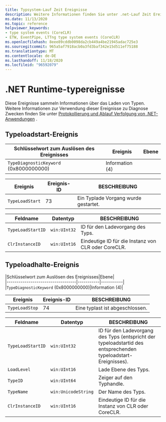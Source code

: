 ```yaml
---
title: Typsystem-Lauf Zeit Ereignisse
description: Weitere Informationen finden Sie unter .net-Lauf Zeit Ereignisse, die Diagnoseinformationen für das .net-Typsystem erfassen, z. b. typeloadstart und typeloadstoppt.
ms.date: 11/13/2020
ms.topic: reference
helpviewer_keywords:
- type system events (CoreCLR)
- ETW, EventPipe, LTTng type system events (CoreCLR)
ms.openlocfilehash: 8eee89cddb0098da2cb449a4be21945adac725e3
ms.sourcegitcommit: 965a5af7918acb0a3fd3baf342e15d511ef75188
ms.translationtype: MT
ms.contentlocale: de-DE
ms.lasthandoff: 11/18/2020
ms.locfileid: "96592079"
---
```

# <a name="net-runtime-type-events"></a>.NET Runtime-typereignisse

Diese Ereignisse sammeln Informationen über das Laden von Typen. Weitere Informationen zur Verwendung dieser Ereignisse zu Diagnose Zwecken finden Sie unter [Protokollierung und Ablauf Verfolgung von .NET-Anwendungen](../../core/diagnostics/logging-tracing.md) .

## <a name="typeloadstart-event"></a>Typeloadstart-Ereignis

|Schlüsselwort zum Auslösen des Ereignisses|Ereignis|Ebene|  
|-----------------------------------|-----------|-----------|  
|`TypeDiagnosticKeyword` (0x8000000000)|Information (4)|  

|Ereignis|Ereignis-ID|BESCHREIBUNG|  
|-----------|--------------|-----------------|  
|`TypeLoadStart`|73|Ein Typlade Vorgang wurde gestartet.|

|Feldname|Datentyp|BESCHREIBUNG|  
|----------------|---------------|-----------------|  
|`TypeLoadStartID`|`win:UInt32`|ID für den Ladevorgang des Typs.|
|`ClrInstanceID`|`win:UInt16`|Eindeutige ID für die Instanz von CLR oder CoreCLR.|  

## <a name="typeloadstop-event"></a>Typeloadhalte-Ereignis

|Schlüsselwort zum Auslösen des Ereignisses|Ebene|  
|-----------------------------------|-----------|-----------|  
|`TypeDiagnosticKeyword` (0x8000000000)|Information (4)|  

|Ereignis|Ereignis-ID|BESCHREIBUNG|  
|-----------|--------------|-----------------|  
|`TypeLoadStop`|74|Eine typlast ist abgeschlossen.|

|Feldname|Datentyp|BESCHREIBUNG|  
|----------------|---------------|-----------------|  
|`TypeLoadStartID`|`win:UInt32`|ID für den Ladevorgang des Typs (entspricht der typeloadstartid des entsprechenden typeloadstart-Ereignisses).|
|`LoadLevel`|`win:UInt16`|Lade Ebene des Typs.|
|`TypeID`|`win:UInt64`|Zeiger auf den Typhandle.|
|`TypeName`|`win:UnicodeString`|Der Name des Typs.|
|`ClrInstanceID`|`win:UInt16`|Eindeutige ID für die Instanz von CLR oder CoreCLR.|  
